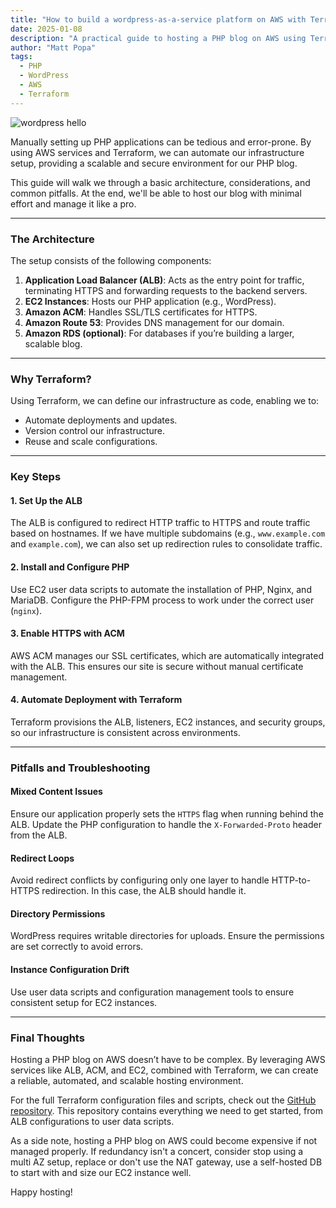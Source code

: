 ```yaml
---
title: "How to build a wordpress-as-a-service platform on AWS with Terraform"
date: 2025-01-08
description: "A practical guide to hosting a PHP blog on AWS using Terraform. Automate infrastructure, manage certificates, secure and scale."
author: "Matt Popa"
tags:
  - PHP
  - WordPress
  - AWS
  - Terraform
---
```

![wordpress hello](/images/wp_hello.webp)

Manually setting up PHP applications can be tedious and error-prone. By using AWS services and Terraform, we can automate our infrastructure setup, providing a scalable and secure environment for our PHP blog.

This guide will walk we through a basic architecture, considerations, and common pitfalls. At the end, we'll be able to host our blog with minimal effort and manage it like a pro.

---

### The Architecture

The setup consists of the following components:

1. **Application Load Balancer (ALB)**: Acts as the entry point for traffic, terminating HTTPS and forwarding requests to the backend servers.
2. **EC2 Instances**: Hosts our PHP application (e.g., WordPress).
3. **Amazon ACM**: Handles SSL/TLS certificates for HTTPS.
4. **Amazon Route 53**: Provides DNS management for our domain.
5. **Amazon RDS (optional)**: For databases if you’re building a larger, scalable blog.

---

### Why Terraform?

Using Terraform, we can define our infrastructure as code, enabling we to:

- Automate deployments and updates.
- Version control our infrastructure.
- Reuse and scale configurations.

---

### Key Steps

#### 1. Set Up the ALB
The ALB is configured to redirect HTTP traffic to HTTPS and route traffic based on hostnames. If we have multiple subdomains (e.g., `www.example.com` and `example.com`), we can also set up redirection rules to consolidate traffic.

#### 2. Install and Configure PHP
Use EC2 user data scripts to automate the installation of PHP, Nginx, and MariaDB. Configure the PHP-FPM process to work under the correct user (`nginx`).

#### 3. Enable HTTPS with ACM
AWS ACM manages our SSL certificates, which are automatically integrated with the ALB. This ensures our site is secure without manual certificate management.

#### 4. Automate Deployment with Terraform
Terraform provisions the ALB, listeners, EC2 instances, and security groups, so our infrastructure is consistent across environments.

---

### Pitfalls and Troubleshooting

#### Mixed Content Issues
Ensure our application properly sets the `HTTPS` flag when running behind the ALB. Update the PHP configuration to handle the `X-Forwarded-Proto` header from the ALB.

#### Redirect Loops
Avoid redirect conflicts by configuring only one layer to handle HTTP-to-HTTPS redirection. In this case, the ALB should handle it.

#### Directory Permissions
WordPress requires writable directories for uploads. Ensure the permissions are set correctly to avoid errors.

#### Instance Configuration Drift
Use user data scripts and configuration management tools to ensure consistent setup for EC2 instances.

---

### Final Thoughts

Hosting a PHP blog on AWS doesn’t have to be complex. By leveraging AWS services like ALB, ACM, and EC2, combined with Terraform, we can create a reliable, automated, and scalable hosting environment.

For the full Terraform configuration files and scripts, check out the [GitHub repository](https://github.com/mattpopa/cloudcat_infra). This repository contains everything we need to get started, from ALB configurations to user data scripts.

As a side note, hosting a PHP blog on AWS could become expensive if not managed properly. If redundancy isn't a concert, consider stop using a multi AZ setup, replace or don't use the NAT gateway, use a self-hosted DB to start with and size our EC2 instance well.

Happy hosting!
